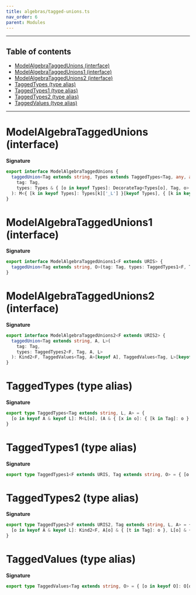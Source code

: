 ```yaml
---
title: algebras/tagged-unions.ts
nav_order: 6
parent: Modules
---
```


---

<h2 class="text-delta">Table of contents</h2>

- [ModelAlgebraTaggedUnions (interface)](#modelalgebrataggedunions-interface)
- [ModelAlgebraTaggedUnions1 (interface)](#modelalgebrataggedunions1-interface)
- [ModelAlgebraTaggedUnions2 (interface)](#modelalgebrataggedunions2-interface)
- [TaggedTypes (type alias)](#taggedtypes-type-alias)
- [TaggedTypes1 (type alias)](#taggedtypes1-type-alias)
- [TaggedTypes2 (type alias)](#taggedtypes2-type-alias)
- [TaggedValues (type alias)](#taggedvalues-type-alias)

---

# ModelAlgebraTaggedUnions (interface)

**Signature**

```ts
export interface ModelAlgebraTaggedUnions {
  taggedUnion<Tag extends string, Types extends TaggedTypes<Tag, any, any>>(
    tag: Tag,
    types: Types & { [o in keyof Types]: DecorateTag<Types[o], Tag, o> }
  ): M<{ [k in keyof Types]: Types[k]['_L'] }[keyof Types], { [k in keyof Types]: Types[k]['_A'] }[keyof Types]>
}
```

# ModelAlgebraTaggedUnions1 (interface)

**Signature**

```ts
export interface ModelAlgebraTaggedUnions1<F extends URIS> {
  taggedUnion<Tag extends string, O>(tag: Tag, types: TaggedTypes1<F, Tag, O>): Kind<F, TaggedValues<Tag, O>[keyof O]>
}
```

# ModelAlgebraTaggedUnions2 (interface)

**Signature**

```ts
export interface ModelAlgebraTaggedUnions2<F extends URIS2> {
  taggedUnion<Tag extends string, A, L>(
    tag: Tag,
    types: TaggedTypes2<F, Tag, A, L>
  ): Kind2<F, TaggedValues<Tag, A>[keyof A], TaggedValues<Tag, L>[keyof L]>
}
```

# TaggedTypes (type alias)

**Signature**

```ts
export type TaggedTypes<Tag extends string, L, A> = {
  [o in keyof A & keyof L]: M<L[o], (A & { [x in o]: { [k in Tag]: o } })[o]>
}
```

# TaggedTypes1 (type alias)

**Signature**

```ts
export type TaggedTypes1<F extends URIS, Tag extends string, O> = { [o in keyof O]: Kind<F, O[o] & { [t in Tag]: o }> }
```

# TaggedTypes2 (type alias)

**Signature**

```ts
export type TaggedTypes2<F extends URIS2, Tag extends string, L, A> = {
  [o in keyof A & keyof L]: Kind2<F, A[o] & { [t in Tag]: o }, L[o] & { [t in Tag]: o }>
}
```

# TaggedValues (type alias)

**Signature**

```ts
export type TaggedValues<Tag extends string, O> = { [o in keyof O]: O[o] & { [t in Tag]: o } }
```
